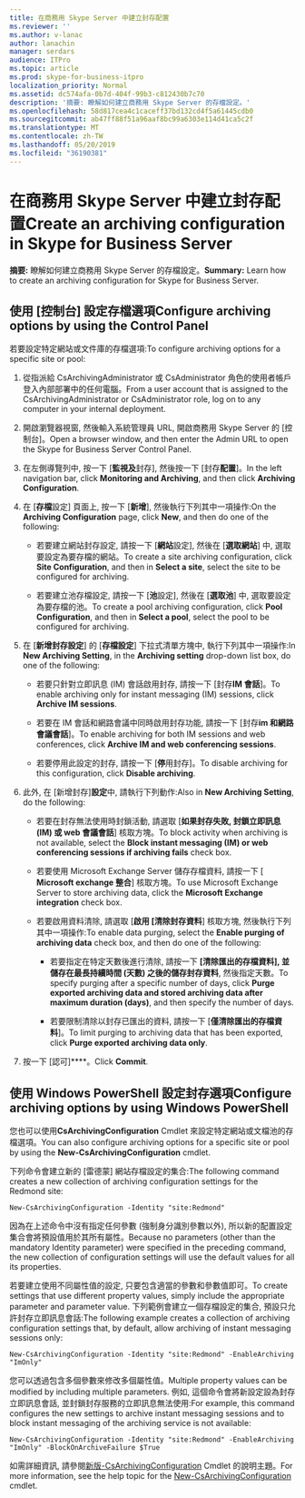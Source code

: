 ```yaml
---
title: 在商務用 Skype Server 中建立封存配置
ms.reviewer: ''
ms.author: v-lanac
author: lanachin
manager: serdars
audience: ITPro
ms.topic: article
ms.prod: skype-for-business-itpro
localization_priority: Normal
ms.assetid: dc574afa-0b7d-404f-99b3-c812430b7c70
description: '摘要: 瞭解如何建立商務用 Skype Server 的存檔設定。'
ms.openlocfilehash: 58d817cea4c1caceff37bd132cd4f5a61445cdb0
ms.sourcegitcommit: ab47ff88f51a96aaf8bc99a6303e114d41ca5c2f
ms.translationtype: MT
ms.contentlocale: zh-TW
ms.lasthandoff: 05/20/2019
ms.locfileid: "36190381"
---
```

# <a name="create-an-archiving-configuration-in-skype-for-business-server"></a><span data-ttu-id="6c227-103">在商務用 Skype Server 中建立封存配置</span><span class="sxs-lookup"><span data-stu-id="6c227-103">Create an archiving configuration in Skype for Business Server</span></span>

<span data-ttu-id="6c227-104">**摘要:** 瞭解如何建立商務用 Skype Server 的存檔設定。</span><span class="sxs-lookup"><span data-stu-id="6c227-104">**Summary:** Learn how to create an archiving configuration for Skype for Business Server.</span></span>
  
## <a name="configure-archiving-options-by-using-the-control-panel"></a><span data-ttu-id="6c227-105">使用 [控制台] 設定存檔選項</span><span class="sxs-lookup"><span data-stu-id="6c227-105">Configure archiving options by using the Control Panel</span></span>

<span data-ttu-id="6c227-106">若要設定特定網站或文件庫的存檔選項:</span><span class="sxs-lookup"><span data-stu-id="6c227-106">To configure archiving options for a specific site or pool:</span></span> 
  
1. <span data-ttu-id="6c227-107">從指派給 CsArchivingAdministrator 或 CsAdministrator 角色的使用者帳戶登入內部部署中的任何電腦。</span><span class="sxs-lookup"><span data-stu-id="6c227-107">From a user account that is assigned to the CsArchivingAdministrator or CsAdministrator role, log on to any computer in your internal deployment.</span></span> 
    
2. <span data-ttu-id="6c227-108">開啟瀏覽器視窗, 然後輸入系統管理員 URL, 開啟商務用 Skype Server 的 [控制台]。</span><span class="sxs-lookup"><span data-stu-id="6c227-108">Open a browser window, and then enter the Admin URL to open the Skype for Business Server Control Panel.</span></span> 
    
3. <span data-ttu-id="6c227-109">在左側導覽列中, 按一下 [**監視及**封存], 然後按一下 [封存**配置**]。</span><span class="sxs-lookup"><span data-stu-id="6c227-109">In the left navigation bar, click **Monitoring and Archiving**, and then click **Archiving Configuration**.</span></span>
    
4. <span data-ttu-id="6c227-110">在 [**存檔**設定] 頁面上, 按一下 [**新增**], 然後執行下列其中一項操作:</span><span class="sxs-lookup"><span data-stu-id="6c227-110">On the **Archiving Configuration** page, click **New**, and then do one of the following:</span></span> 
    
   - <span data-ttu-id="6c227-111">若要建立網站封存設定, 請按一下 [**網站**設定], 然後在 [**選取網站**] 中, 選取要設定為要存檔的網站。</span><span class="sxs-lookup"><span data-stu-id="6c227-111">To create a site archiving configuration, click **Site Configuration**, and then in **Select a site**, select the site to be configured for archiving.</span></span>
    
   - <span data-ttu-id="6c227-112">若要建立池存檔設定, 請按一下 [**池**設定], 然後在 [**選取池**] 中, 選取要設定為要存檔的池。</span><span class="sxs-lookup"><span data-stu-id="6c227-112">To create a pool archiving configuration, click **Pool Configuration**, and then in **Select a pool**, select the pool to be configured for archiving.</span></span>
    
5. <span data-ttu-id="6c227-113">在 [**新增封存設定**] 的 [**存檔設定**] 下拉式清單方塊中, 執行下列其中一項操作:</span><span class="sxs-lookup"><span data-stu-id="6c227-113">In **New Archiving Setting**, in the **Archiving setting** drop-down list box, do one of the following:</span></span>
    
   - <span data-ttu-id="6c227-114">若要只針對立即訊息 (IM) 會話啟用封存, 請按一下 [封存**IM 會話**]。</span><span class="sxs-lookup"><span data-stu-id="6c227-114">To enable archiving only for instant messaging (IM) sessions, click **Archive IM sessions**.</span></span>
    
   - <span data-ttu-id="6c227-115">若要在 IM 會話和網路會議中同時啟用封存功能, 請按一下 [封存**im 和網路會議會話**]。</span><span class="sxs-lookup"><span data-stu-id="6c227-115">To enable archiving for both IM sessions and web conferences, click **Archive IM and web conferencing sessions**.</span></span>
    
   - <span data-ttu-id="6c227-116">若要停用此設定的封存, 請按一下 [**停**用封存]。</span><span class="sxs-lookup"><span data-stu-id="6c227-116">To disable archiving for this configuration, click **Disable archiving**.</span></span>
    
6. <span data-ttu-id="6c227-117">此外, 在 [新增封存]**設定**中, 請執行下列動作:</span><span class="sxs-lookup"><span data-stu-id="6c227-117">Also in **New Archiving Setting**, do the following:</span></span>
    
   - <span data-ttu-id="6c227-118">若要在封存無法使用時封鎖活動, 請選取 [**如果封存失敗, 封鎖立即訊息 (IM) 或 web 會議會話**] 核取方塊。</span><span class="sxs-lookup"><span data-stu-id="6c227-118">To block activity when archiving is not available, select the **Block instant messaging (IM) or web conferencing sessions if archiving fails** check box.</span></span>
    
   - <span data-ttu-id="6c227-119">若要使用 Microsoft Exchange Server 儲存存檔資料, 請按一下 [ **Microsoft exchange 整合**] 核取方塊。</span><span class="sxs-lookup"><span data-stu-id="6c227-119">To use Microsoft Exchange Server to store archiving data, click the **Microsoft Exchange integration** check box.</span></span>
    
   - <span data-ttu-id="6c227-120">若要啟用資料清除, 請選取 [**啟用 [清除封存資料**] 核取方塊, 然後執行下列其中一項操作:</span><span class="sxs-lookup"><span data-stu-id="6c227-120">To enable data purging, select the **Enable purging of archiving data** check box, and then do one of the following:</span></span>
    
     - <span data-ttu-id="6c227-121">若要指定在特定天數後進行清除, 請按一下 **[清除匯出的存檔資料], 並儲存在最長持續時間 (天數) 之後的儲存封存資料**, 然後指定天數。</span><span class="sxs-lookup"><span data-stu-id="6c227-121">To specify purging after a specific number of days, click **Purge exported archiving data and stored archiving data after maximum duration (days)**, and then specify the number of days.</span></span>
    
     - <span data-ttu-id="6c227-122">若要限制清除以封存已匯出的資料, 請按一下 [**僅清除匯出的存檔資料**]。</span><span class="sxs-lookup"><span data-stu-id="6c227-122">To limit purging to archiving data that has been exported, click **Purge exported archiving data only**.</span></span>
    
7. <span data-ttu-id="6c227-123">按一下 [認可]\*\*\*\*。</span><span class="sxs-lookup"><span data-stu-id="6c227-123">Click **Commit**.</span></span>
    
## <a name="configure-archiving-options-by-using-windows-powershell"></a><span data-ttu-id="6c227-124">使用 Windows PowerShell 設定封存選項</span><span class="sxs-lookup"><span data-stu-id="6c227-124">Configure archiving options by using Windows PowerShell</span></span>

<span data-ttu-id="6c227-125">您也可以使用**CsArchivingConfiguration** Cmdlet 來設定特定網站或文檔池的存檔選項。</span><span class="sxs-lookup"><span data-stu-id="6c227-125">You can also configure archiving options for a specific site or pool by using the **New-CsArchivingConfiguration** cmdlet.</span></span>
  
<span data-ttu-id="6c227-126">下列命令會建立新的 [雷德蒙] 網站存檔設定的集合:</span><span class="sxs-lookup"><span data-stu-id="6c227-126">The following command creates a new collection of archiving configuration settings for the Redmond site:</span></span>
  
```
New-CsArchivingConfiguration -Identity "site:Redmond"
```

<span data-ttu-id="6c227-127">因為在上述命令中沒有指定任何參數 (強制身分識別參數以外), 所以新的配置設定集合會將預設值用於其所有屬性。</span><span class="sxs-lookup"><span data-stu-id="6c227-127">Because no parameters (other than the mandatory Identity parameter) were specified in the preceding command, the new collection of configuration settings will use the default values for all its properties.</span></span> 
  
<span data-ttu-id="6c227-128">若要建立使用不同屬性值的設定, 只要包含適當的參數和參數值即可。</span><span class="sxs-lookup"><span data-stu-id="6c227-128">To create settings that use different property values, simply include the appropriate parameter and parameter value.</span></span> <span data-ttu-id="6c227-129">下列範例會建立一個存檔設定的集合, 預設只允許封存立即訊息會話:</span><span class="sxs-lookup"><span data-stu-id="6c227-129">The following example creates a collection of archiving configuration settings that, by default, allow archiving of instant messaging sessions only:</span></span>
  
```
New-CsArchivingConfiguration -Identity "site:Redmond" -EnableArchiving "ImOnly"
```

<span data-ttu-id="6c227-130">您可以透過包含多個參數來修改多個屬性值。</span><span class="sxs-lookup"><span data-stu-id="6c227-130">Multiple property values can be modified by including multiple parameters.</span></span> <span data-ttu-id="6c227-131">例如, 這個命令會將新設定設為封存立即訊息會話, 並封鎖封存服務的立即訊息無法使用:</span><span class="sxs-lookup"><span data-stu-id="6c227-131">For example, this command configures the new settings to archive instant messaging sessions and to block instant messaging of the archiving service is not available:</span></span>
  
```
New-CsArchivingConfiguration -Identity "site:Redmond" -EnableArchiving "ImOnly" -BlockOnArchiveFailure $True
```

<span data-ttu-id="6c227-132">如需詳細資訊, 請參閱[新版-CsArchivingConfiguration](https://docs.microsoft.com/powershell/module/skype/new-csarchivingconfiguration?view=skype-ps) Cmdlet 的說明主題。</span><span class="sxs-lookup"><span data-stu-id="6c227-132">For more information, see the help topic for the [New-CsArchivingConfiguration](https://docs.microsoft.com/powershell/module/skype/new-csarchivingconfiguration?view=skype-ps) cmdlet.</span></span>

